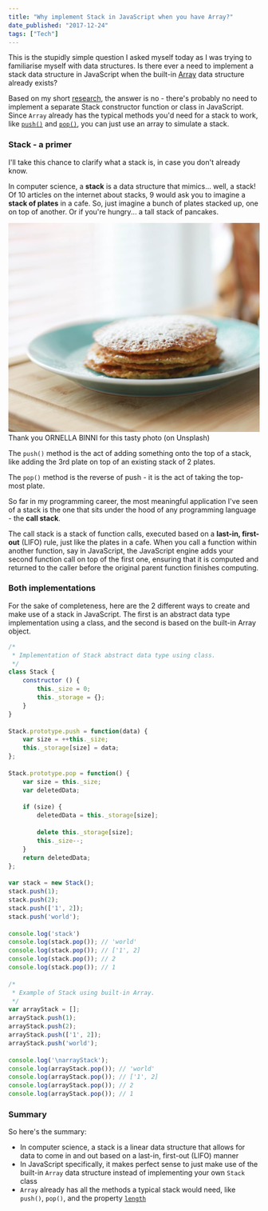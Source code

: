 ```yaml
---
title: "Why implement Stack in JavaScript when you have Array?"
date_published: "2017-12-24"
tags: ["Tech"]
---
```


This is the stupidly simple question I asked myself today as I was trying to familiarise myself with data structures. Is there ever a need to implement a stack data structure in JavaScript when the built-in [Array](https://developer.mozilla.org/en-US/docs/Web/JavaScript/Reference/Global_Objects/Array) data structure already exists?

Based on my short [research](http://radar.oreilly.com/2014/03/stacks-in-javascript.html), the answer is no - there's probably no need to implement a separate Stack constructor function or class in JavaScript. Since `Array` already has the typical methods you'd need for a stack to work, like [`push()`](https://developer.mozilla.org/en-US/docs/Web/JavaScript/Reference/Global_Objects/Array/push) and [`pop()`](https://developer.mozilla.org/en-US/docs/Web/JavaScript/Reference/Global_Objects/Array/pop), you can just use an array to simulate a stack.

### Stack - a primer

I'll take this chance to clarify what a stack is, in case you don't already know.

In computer science, a **stack** is a data structure that mimics... well, a stack! Of 10 articles on the internet about stacks, 9 would ask you to imagine a **stack of plates** in a cafe. So, just imagine a bunch of plates stacked up, one on top of another. Or if you're hungry... a tall stack of pancakes.

![stack of pancakes metaphor for javascript stack data structure](images/ornella-binni-151618-e1514134636528-1024x849.jpg) Thank you ORNELLA BINNI for this tasty photo (on Unsplash)

The `push()` method is the act of adding something onto the top of a stack, like adding the 3rd plate on top of an existing stack of 2 plates.

The `pop()` method is the reverse of push - it is the act of taking the top-most plate.

So far in my programming career, the most meaningful application I've seen of a stack is the one that sits under the hood of any programming language - the **call stack**.

The call stack is a stack of function calls, executed based on a **last-in, first-out** (LIFO) rule, just like the plates in a cafe. When you call a function within another function, say in JavaScript, the JavaScript engine adds your second function call on top of the first one, ensuring that it is computed and returned to the caller before the original parent function finishes computing.

### Both implementations

For the sake of completeness, here are the 2 different ways to create and make use of a stack in JavaScript. The first is an abstract data type implementation using a class, and the second is based on the built-in Array object.

```js
/*
 * Implementation of Stack abstract data type using class.
 */
class Stack {
    constructor () {
        this._size = 0;
        this._storage = {};   
    }
}
 
Stack.prototype.push = function(data) {
    var size = ++this._size;
    this._storage[size] = data;
};
 
Stack.prototype.pop = function() {
    var size = this._size;
    var deletedData;
 
    if (size) {
        deletedData = this._storage[size];
 
        delete this._storage[size];
        this._size--;
    }
    return deletedData;
};

var stack = new Stack();
stack.push(1);
stack.push(2);
stack.push(['1', 2]);
stack.push('world');

console.log('stack')
console.log(stack.pop()); // 'world'
console.log(stack.pop()); // ['1', 2]
console.log(stack.pop()); // 2
console.log(stack.pop()); // 1

/*
 * Example of Stack using built-in Array.
 */
var arrayStack = [];
arrayStack.push(1);
arrayStack.push(2);
arrayStack.push(['1', 2]);
arrayStack.push('world');

console.log('\narrayStack');
console.log(arrayStack.pop()); // 'world'
console.log(arrayStack.pop()); // ['1', 2]
console.log(arrayStack.pop()); // 2
console.log(arrayStack.pop()); // 1
```
### Summary

So here's the summary:

- In computer science, a stack is a linear data structure that allows for data to come in and out based on a last-in, first-out (LIFO) manner
- In JavaScript specifically, it makes perfect sense to just make use of the built-in `Array` data structure instead of implementing your own `Stack` class
- `Array` already has all the methods a typical stack would need, like `push()`, `pop()`, and the property [`length`](https://developer.mozilla.org/en-US/docs/Web/JavaScript/Reference/Global_Objects/Array/length)
